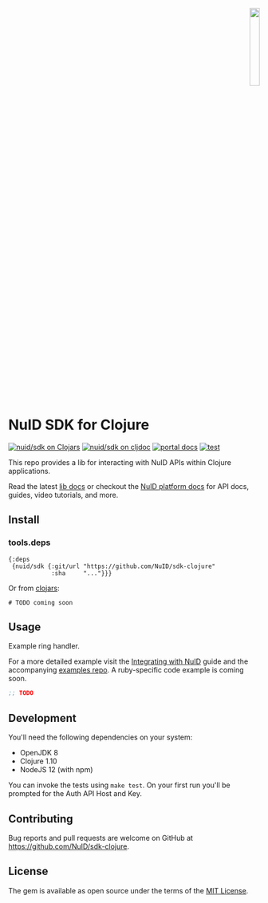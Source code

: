 <p align="right"><a href="https://nuid.io"><img src="https://nuid.io/svg/logo.svg" width="20%"></a></p>

# NuID SDK for Clojure

[![nuid/sdk on Clojars](https://img.shields.io/clojars/v/lynxeyes/dotenv.svg)](https://clojars.org/NuID/sdk)
[![nuid/sdk on cljdoc](https://cljdoc.org/badge/NuID/sdk)](https://cljdoc.org/d/NuID/sdk/CURRENT)
[![portal docs](https://img.shields.io/badge/docs-platform-purple?style=for-the-badge&logo=read-the-docs)](https://portal.nuid.io/docs)
[![test](https://github.com/NuID/sdk-clojure/actions/workflows/test.yml/badge.svg)](https://github.com/NuID/sdk-clojure/actions/workflows/test.yml)

This repo provides a lib for interacting with NuID APIs within Clojure
applications.

Read the latest [lib
docs](https://cljdoc.org/d/NuID/sdk/CURRENT) or
checkout the [NuID platform docs](https://portal.nuid.io/docs) for API docs,
guides, video tutorials, and more.

## Install

### tools.deps

```edn
{:deps
 {nuid/sdk {:git/url "https://github.com/NuID/sdk-clojure"
            :sha     "..."}}}
```

Or from [clojars]():

```
# TODO coming soon
```

## Usage

Example ring handler.

For a more detailed example visit the [Integrating with
NuID](https://portal.nuid.io/docs/guides/integrating-with-nuid) guide and the
accompanying [examples repo](https://github.com/NuID/examples).
A ruby-specific code example is coming soon.


```clojure
;; TODO
```

## Development

You'll need the following dependencies on your system:

+ OpenJDK 8
+ Clojure 1.10
+ NodeJS 12 (with npm)

You can invoke the tests using `make test`. On your first run you'll be prompted
for the Auth API Host and Key.

## Contributing

Bug reports and pull requests are welcome on GitHub at https://github.com/NuID/sdk-clojure.

## License

The gem is available as open source under the terms of the [MIT License](https://opensource.org/licenses/MIT).

